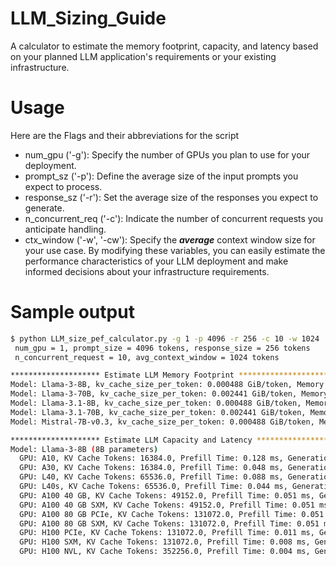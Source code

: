 # LLM_Sizing_Guide
A calculator to estimate the memory footprint, capacity, and latency based on your planned LLM application's requirements or your existing infrastructure.

# Usage
Here are the Flags and their abbreviations for the script
- num_gpu ('-g'): Specify the number of GPUs you plan to use for your deployment.
- prompt_sz ('-p'): Define the average size of the input prompts you expect to process.
- response_sz ('-r'): Set the average size of the responses you expect to generate.
- n_concurrent_req ('-c'): Indicate the number of concurrent requests you anticipate handling.
- ctx_window ('-w', '-cw'): Specify the **_average_** context window size for your use case.
By modifying these variables, you can easily estimate the performance characteristics of your LLM deployment and make informed decisions about your infrastructure requirements.

# Sample output
```bash
$ python LLM_size_pef_calculator.py -g 1 -p 4096 -r 256 -c 10 -w 1024
 num_gpu = 1, prompt_size = 4096 tokens, response_size = 256 tokens
 n_concurrent_request = 10, avg_context_window = 1024 tokens

******************** Estimate LLM Memory Footprint ********************
Model: Llama-3-8B, kv_cache_size_per_token: 0.000488 GiB/token, Memory Footprint: 21.00 GB
Model: Llama-3-70B, kv_cache_size_per_token: 0.002441 GiB/token, Memory Footprint: 165.00 GB
Model: Llama-3.1-8B, kv_cache_size_per_token: 0.000488 GiB/token, Memory Footprint: 21.00 GB
Model: Llama-3.1-70B, kv_cache_size_per_token: 0.002441 GiB/token, Memory Footprint: 165.00 GB
Model: Mistral-7B-v0.3, kv_cache_size_per_token: 0.000488 GiB/token, Memory Footprint: 19.00 GB

******************** Estimate LLM Capacity and Latency ********************
Model: Llama-3-8B (8B parameters)
  GPU: A10, KV Cache Tokens: 16384.0, Prefill Time: 0.128 ms, Generation Time: 26.667 ms, Estimated Response Time: 7.4 s
  GPU: A30, KV Cache Tokens: 16384.0, Prefill Time: 0.048 ms, Generation Time: 17.149 ms, Estimated Response Time: 4.6 s
  GPU: L40, KV Cache Tokens: 65536.0, Prefill Time: 0.088 ms, Generation Time: 18.519 ms, Estimated Response Time: 5.1 s
  GPU: L40s, KV Cache Tokens: 65536.0, Prefill Time: 0.044 ms, Generation Time: 18.519 ms, Estimated Response Time: 4.9 s
  GPU: A100 40 GB, KV Cache Tokens: 49152.0, Prefill Time: 0.051 ms, Generation Time: 10.289 ms, Estimated Response Time: 2.8 s
  GPU: A100 40 GB SXM, KV Cache Tokens: 49152.0, Prefill Time: 0.051 ms, Generation Time: 10.289 ms, Estimated Response Time: 2.8 s
  GPU: A100 80 GB PCIe, KV Cache Tokens: 131072.0, Prefill Time: 0.051 ms, Generation Time: 8.269 ms, Estimated Response Time: 2.3 s
  GPU: A100 80 GB SXM, KV Cache Tokens: 131072.0, Prefill Time: 0.051 ms, Generation Time: 7.847 ms, Estimated Response Time: 2.2 s
  GPU: H100 PCIe, KV Cache Tokens: 131072.0, Prefill Time: 0.011 ms, Generation Time: 8.000 ms, Estimated Response Time: 2.1 s
  GPU: H100 SXM, KV Cache Tokens: 131072.0, Prefill Time: 0.008 ms, Generation Time: 4.776 ms, Estimated Response Time: 1.3 s
  GPU: H100 NVL, KV Cache Tokens: 352256.0, Prefill Time: 0.004 ms, Generation Time: 2.051 ms, Estimated Response Time: 0.5 s
```
